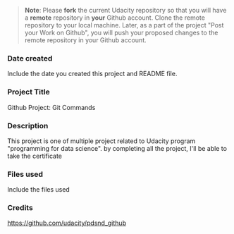 >**Note**: Please **fork** the current Udacity repository so that you will have a **remote** repository in **your** Github account. Clone the remote repository to your local machine. Later, as a part of the project "Post your Work on Github", you will push your proposed changes to the remote repository in your Github account.

### Date created
Include the date you created this project and README file.

### Project Title
Github Project: Git Commands 

### Description
This project is one of multiple project related to Udacity program "programming for data science".
by completing all the project, I'll be able to take the certificate 

### Files used
Include the files used

### Credits
https://github.com/udacity/pdsnd_github

